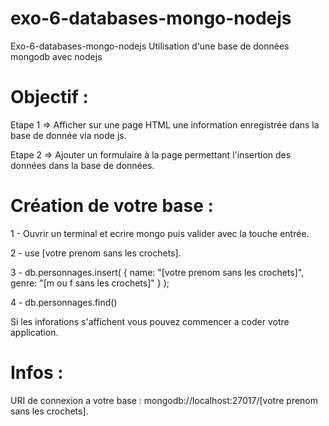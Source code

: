 # exo-6-databases-mongo-nodejs

Exo-6-databases-mongo-nodejs Utilisation d'une base de données mongodb avec nodejs


# Objectif : 

Etape 1 => Afficher sur une page HTML une information enregistrée dans la base de donnée via node js.

Etape 2 => Ajouter un formulaire à la page permettant l'insertion des données dans la base de données.


# Création de votre base :

1 - Ouvrir un terminal et ecrire mongo puis valider avec la touche entrée.

2 - use [votre prenom sans les crochets].

3 - db.personnages.insert( { name: "[votre prenom sans les crochets]", genre: "[m ou f sans les crochets]" } );

4 - db.personnages.find()

Si les inforations s'affichent vous pouvez commencer a coder votre application.

# Infos : 

URI de connexion a votre base : mongodb://localhost:27017/[votre prenom sans les crochets].


